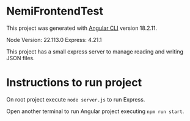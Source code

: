# NemiFrontendTest

This project was generated with [Angular CLI](https://github.com/angular/angular-cli) version 18.2.11.

Node Version: 22.113.0
Express: 4.21.1

This project has a small express server to manage reading and writing JSON files.

# Instructions to run project

On root project execute `node server.js` to run Express.

Open another terminal to run Angular project executing `npm run start`.
